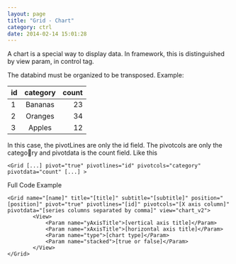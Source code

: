```yaml
---
layout: page
title: "Grid - Chart"
category: ctrl
date: 2014-02-14 15:01:28
---
```


A chart is a special way to display data. In framework, this is distinguished by view param, in control tag.

The databind must be organized to be transposed. Example:

| id     | category      | count |
| -------|:-------------:| -----:|
| 1      | Bananas       | 23    |
| 2      | Oranges       | 34    |
| 3      | Apples        | 12    |

In this case, the pivotLines are only the id field. 
The pivotcols are only the category and pivotdata is the count field. Like this

```<Grid [...] pivot="true" pivotlines="id" pivotcols="category" pivotdata="count" [...] >```


Full Code Example


```
<Grid name="[name]" title="[title]" subtitle="[subtitle]" position="[position]" pivot="true" pivotlines="[id]" pivotcols="[X axis column]" pivotdata="[series columns separated by comma]" view="chart_v2">
        <View>
            <Param name="yAxisTitle">[vertical axis title]</Param>
            <Param name="xAxisTitle">[horizontal axis title]</Param>
            <Param name="type">[chart type]</Param>
            <Param name="stacked">[true or false]</Param>
        </View>
</Grid>
```
